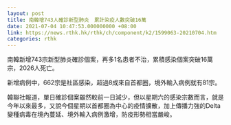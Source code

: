```yaml
---
layout: post
title: 南韓增743人確診新型肺炎　累計染疫人數突破16萬
date: 2021-07-04 10:47:53.000000000 +08:00
link: https://news.rthk.hk/rthk/ch/component/k2/1599063-20210704.htm
categories: rthk
---
```


南韓新增743宗新型肺炎確診個案，再多1名患者不治，累積感染個案突破16萬宗，2026人死亡。

新增病例中，662宗是社區感染，超過8成來自首都圈，境外輸入病例就有81宗。

韓聯社報道，單日確診個案雖然較前一日減少，但以星期六的感染宗數而言，就是今年以來最多，又說今個星期以首都圈為中心的疫情擴散，加上傳播力強的Delta變種病毒在境內蔓延、境外輸入病例激增，防疫形勢相當嚴峻。
